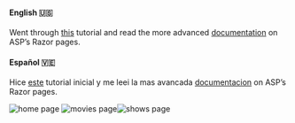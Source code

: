 #### English 🇺🇸
Went through [this](https://github.com/dotnet/intro-to-dotnet-web-dev/tree/main/3-razor-pages) tutorial and read the more advanced [documentation](https://learn.microsoft.com/en-us/aspnet/core/tutorials/razor-pages) on ASP’s Razor pages.

#### Español 🇻🇪
Hice [este](https://github.com/dotnet/intro-to-dotnet-web-dev/tree/main/3-razor-pages) tutorial inicial y me leei la mas avancada [documentacion](https://learn.microsoft.com/en-us/aspnet/core/tutorials/razor-pages) on ASP’s Razor pages.

![home page](https://i.imgur.com/kGnCVyQ.png)
![movies page](https://i.imgur.com/2M8YLMW.png)![shows page](https://i.imgur.com/bWfjkd8.png)